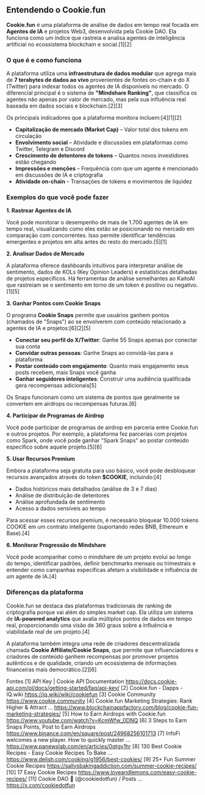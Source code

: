 ## Entendendo o Cookie.fun

**Cookie.fun** é uma plataforma de análise de dados em tempo real focada em **Agentes de IA** e projetos Web3, desenvolvida pela Cookie DAO. Ela funciona como um índice que rastreia e analisa agentes de inteligência artificial no ecossistema blockchain e social.[1][2]

### O que é e como funciona

A plataforma utiliza uma **infraestrutura de dados modular** que agrega mais de **7 terabytes de dados ao vivo** provenientes de fontes on-chain e do X (Twitter) para indexar todos os agentes de IA disponíveis no mercado. O diferencial principal é o sistema de **"Mindshare Ranking"**, que classifica os agentes não apenas por valor de mercado, mas pela sua influência real baseada em dados sociais e blockchain.[2][3]

Os principais indicadores que a plataforma monitora incluem:[4][1][2]

- **Capitalização de mercado (Market Cap)** – Valor total dos tokens em circulação
- **Envolvimento social** – Atividade e discussões em plataformas como Twitter, Telegram e Discord
- **Crescimento de detentores de tokens** – Quantos novos investidores estão chegando
- **Impressões e menções** – Frequência com que um agente é mencionado em discussões de IA e criptografia
- **Atividade on-chain** – Transações de tokens e movimentos de liquidez

### Exemplos do que você pode fazer

**1. Rastrear Agentes de IA**

Você pode monitorar o desempenho de mais de 1.700 agentes de IA em tempo real, visualizando como eles estão se posicionando no mercado em comparação com concorrentes. Isso permite identificar tendências emergentes e projetos em alta antes do resto do mercado.[5][1]

**2. Analisar Dados de Mercado**

A plataforma oferece dashboards intuitivos para interpretar análise de sentimento, dados de KOLs (Key Opinion Leaders) e estatísticas detalhadas de projetos específicos. Há ferramentas de análise semelhantes ao KaitoAI que rastreiam se o sentimento em torno de um token é positivo ou negativo.[1][5]

**3. Ganhar Pontos com Cookie Snaps**

O programa **Cookie Snaps** permite que usuários ganhem pontos (chamados de "Snaps") ao se envolverem com conteúdo relacionado a agentes de IA e projetos:[6][2][5]

- **Conectar seu perfil do X/Twitter**: Ganhe 55 Snaps apenas por conectar sua conta
- **Convidar outras pessoas**: Ganhe Snaps ao convidá-las para a plataforma
- **Postar conteúdo com engajamento**: Quanto mais engajamento seus posts recebem, mais Snaps você ganha
- **Ganhar seguidores inteligentes**: Construir uma audiência qualificada gera recompensas adicionais[5]

Os Snaps funcionam como um sistema de pontos que geralmente se convertem em airdrops ou recompensas futuras.[6]

**4. Participar de Programas de Airdrop**

Você pode participar de programas de airdrop em parceria entre Cookie.fun e outros projetos. Por exemplo, a plataforma fez parcerias com projetos como Spark, onde você pode ganhar "Spark Snaps" ao postar conteúdo específico sobre aquele projeto.[5][6]

**5. Usar Recursos Premium**

Embora a plataforma seja gratuita para uso básico, você pode desbloquear recursos avançados através do token **$COOKIE**, incluindo:[4]

- Dados históricos mais detalhados (análise de 3 e 7 dias)
- Análise de distribuição de detentores
- Análise aprofundada de sentimento
- Acesso a dados sensíveis ao tempo

Para acessar esses recursos premium, é necessário bloquear 10.000 tokens COOKIE em um contrato inteligente (suportando redes BNB, Ethereum e Base).[4]

**6. Monitorar Progressão de Mindshare**

Você pode acompanhar como o mindshare de um projeto evolui ao longo do tempo, identificar padrões, definir benchmarks mensais ou trimestrais e entender como campanhas específicas afetam a visibilidade e influência de um agente de IA.[4]

### Diferenças da plataforma

Cookie.fun se destaca das plataformas tradicionais de ranking de criptografia porque vai além do simples market cap. Ela utiliza um sistema de **IA-powered analytics** que avalia múltiplos pontos de dados em tempo real, proporcionando uma visão de 360 graus sobre a influência e viabilidade real de um projeto.[4]

A plataforma também integra uma rede de criadores descentralizada chamada **Cookie Affiliate/Cookie Snaps**, que permite que influenciadores e criadores de conteúdo ganhem recompensas por promover projetos autênticos e de qualidade, criando um ecossistema de informações financeiras mais democrático.[2][6]

Fontes
[1] API Key | Cookie API Documentation https://docs.cookie-api.com/pl/docs/getting-started/faq/api-key/
[2] Cookie.fun - Dapps - IQ.wiki https://iq.wiki/wiki/cookiefun
[3] Cookie Community https://www.cookie.community
[4] Cookie.fun Marketing Strategies: Rank Higher & Attract ... https://www.blockchainappfactory.com/blog/cookie-fun-marketing-strategies/
[5] How to Earn Airdrops with Cookie.fun https://www.youtube.com/watch?v=KcmWfw_0DNQ
[6] 3 Steps to Earn Snaps Points, Post to Earn Airdrops https://www.binance.com/en/square/post/24968256101713
[7] InfoFi welcomes a new player. How to quickly master ... https://www.panewslab.com/en/articles/0qtgv1hr
[8] 130 Best Cookie Recipes - Easy Cookie Recipes To Bake ... https://www.delish.com/cooking/g1956/best-cookies/
[9] 25+ Fun Summer Cookie Recipes https://sallysbakingaddiction.com/summer-cookie-recipes/
[10] 17 Easy Cookie Recipes https://www.loveandlemons.com/easy-cookie-recipes/
[11] Cookie DAO 🍪 (@cookiedotfun) / Posts ... https://x.com/cookiedotfun
